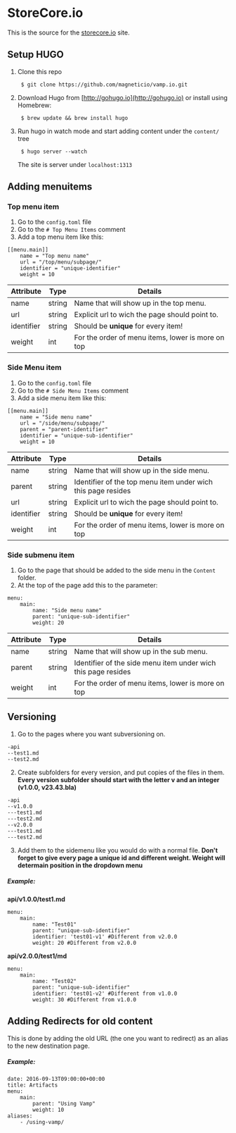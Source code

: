 # StoreCore.io

This is the source for the [storecore.io](http://storecore.io) site.
## Setup HUGO

1. Clone this repo

        $ git clone https://github.com/magneticio/vamp.io.git

2. Download Hugo from [http://gohugo.io](http://gohugo.io) or install using Homebrew:

        $ brew update && brew install hugo

3. Run hugo in watch mode and start adding content under the `content/` tree

        $ hugo server --watch

    The site is server under `localhost:1313`

## Adding menuitems
### Top menu item
1. Go to the `config.toml` file
2. Go to the `# Top Menu Items` comment
3. Add a top menu item like this:

```
[[menu.main]]
    name = "Top menu name"      
    url = "/top/menu/subpage/"
    identifier = "unique-identifier"
    weight = 10
```
|Attribute  |Type   |Details                                            |
|-----------|-------|-------------------------------------------------- |
|name       |string |Name that will show up in the top menu.            |  
|url        |string |Explicit url to wich the page should point to.     |
|identifier |string |Should be **unique** for every item!               |
|weight     |int    |For the order of menu items, lower is more on top  |

### Side Menu item
1. Go to the `config.toml` file
2. Go to the `# Side Menu Items` comment
3. Add a side menu item like this:

```
[[menu.main]]
    name = "Side menu name"      
    url = "/side/menu/subpage/"
    parent = "parent-identifier"
    identifier = "unique-sub-identifier"
    weight = 10
```
|Attribute  |Type   |Details                                            |
|-----------|-------|-------------------------------------------------- |
|name       |string |Name that will show up in the side menu.           |
|parent     |string |Identifier of the top menu item under wich this page resides|
|url        |string |Explicit url to wich the page should point to.     |
|identifier |string |Should be **unique** for every item!               |
|weight     |int    |For the order of menu items, lower is more on top  |

### Side submenu item
1. Go to the page that should be added to the side menu in the `Content` folder.
2. At the top of the page add this to the parameter:
```
menu:
    main:
        name: "Side menu name"
        parent: "unique-sub-identifier"
        weight: 20
```
|Attribute  |Type   |Details                                            |
|-----------|-------|-------------------------------------------------- |
|name       |string |Name that will show up in the sub menu.           |
|parent     |string |Identifier of the side menu item under wich this page resides|
|weight     |int    |For the order of menu items, lower is more on top  |

## Versioning
1. Go to the pages where you want subversioning on.
```
-api
--test1.md
--test2.md
```
2. Create subfolders for every version, and put copies of the files in them. **Every version subfolder should start with the letter v and an integer (v1.0.0, v23.43.bla)**
```
-api
--v1.0.0
---test1.md
---test2.md
--v2.0.0
---test1.md
---test2.md
```

3. Add them to the sidemenu like you would do with a normal file. **Don't forget to give every page a unique id and different weight. Weight will determain position in the dropdown menu**


##### Example:
**api/v1.0.0/test1.md**
```
menu:
    main:
        name: "Test01"
        parent: "unique-sub-identifier"
        identifier: 'test01-v1' #Different from v2.0.0
        weight: 20 #Different from v2.0.0
```
**api/v2.0.0/test1/md**
```
menu:
    main:
        name: "Test02"
        parent: "unique-sub-identifier"
        identifier: 'test01-v2' #Different from v1.0.0
        weight: 30 #Different from v1.0.0
```

## Adding Redirects for old content

This is done by adding the old URL (the one you want to redirect) as an alias to the new destination page.

##### Example:
```
date: 2016-09-13T09:00:00+00:00
title: Artifacts
menu:
    main:
        parent: "Using Vamp"
        weight: 10
aliases:
    - /using-vamp/
```
